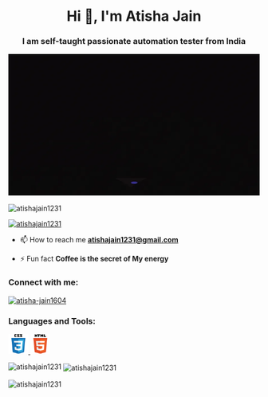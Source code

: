 <h1 align="center">Hi 👋, I'm Atisha Jain</h1>
<h3 align="center">I am self-taught passionate automation tester from India</h3>

![](https://github.com/AtishaJain1231/AtishaJain1231/blob/main/coding-girl-animation-fe7t4gejurmtof8v.webp)

<p align="left"> <img src="https://komarev.com/ghpvc/?username=atishajain1231&label=Profile%20views&color=0e75b6&style=flat" alt="atishajain1231" /> </p>

<p align="left"> <a href="https://github.com/ryo-ma/github-profile-trophy"><img src="https://github-profile-trophy.vercel.app/?username=atishajain1231" alt="atishajain1231" /></a> </p>

- 📫 How to reach me **atishajain1231@gmail.com**

- ⚡ Fun fact **Coffee is the secret of My energy**

<h3 align="left">Connect with me:</h3>
<p align="left">
<a href="https://linkedin.com/in/atisha-jain1604" target="blank"><img align="center" src="https://raw.githubusercontent.com/rahuldkjain/github-profile-readme-generator/master/src/images/icons/Social/linked-in-alt.svg" alt="atisha-jain1604" height="30" width="40" /></a>
</p>

<h3 align="left">Languages and Tools:</h3>
<p align="left"> <a href="https://www.w3schools.com/css/" target="_blank" rel="noreferrer"> <img src="https://raw.githubusercontent.com/devicons/devicon/master/icons/css3/css3-original-wordmark.svg" alt="css3" width="40" height="40"/> </a> <a href="https://www.w3.org/html/" target="_blank" rel="noreferrer"> <img src="https://raw.githubusercontent.com/devicons/devicon/master/icons/html5/html5-original-wordmark.svg" alt="html5" width="40" height="40"/> </a> </p>

<p><img align="left" src="https://github-readme-stats.vercel.app/api/top-langs?username=atishajain1231&show_icons=true&locale=en&layout=compact" alt="atishajain1231" /></p>

<p>&nbsp;<img align="center" src="https://github-readme-stats.vercel.app/api?username=atishajain1231&show_icons=true&locale=en" alt="atishajain1231" /></p>

<p><img align="center" src="https://github-readme-streak-stats.herokuapp.com/?user=atishajain1231&" alt="atishajain1231" /></p>

